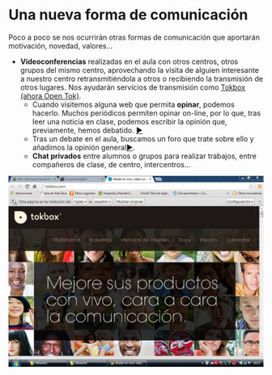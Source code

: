 
# Una nueva forma de comunicación

Poco a poco se nos ocurrirán otras formas de comunicación que aportarán motivación, novedad, valores...

* **Videoconferencias** realizadas en el aula con otros centros, otros grupos del mismo centro, aprovechando la visita de alguien interesante a nuestro centro retransmitiéndola a otros o recibiendo la transmisión de otros lugares. Nos ayudarán servicios de transmisión como [Tokbox (ahora Open Tok)](http://www.tokbox.com/).
	- Cuando visitemos alguna web que permita **opinar**, podemos hacerlo. Muchos periódicos permiten opinar on-line, por lo que, tras leer una noticia en clase, podemos escribir la opinión que, previamente, hemos debatido. [►](http://www.heraldo.es/)
	- Tras un debate en el aula, buscamos un foro que trate sobre ello y añadimos la opinión general[►](http://foro.meteored.com/climatologia/hora+de+opinar+sobre+el+cambio+climatico-t87203.480.html).
	- **Chat privados** entre alumnos o grupos para realizar trabajos, entre compañeros de clase, de centro, intercentros...

![2.11.Captura pantalla.](img/capturadatoxbox.jpg)

